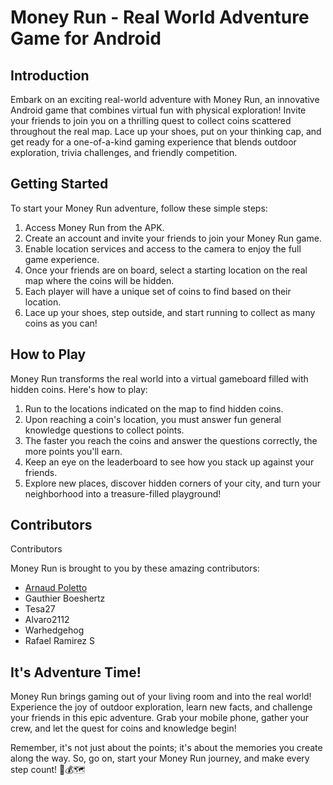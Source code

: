 # Money Run - Real World Adventure Game for Android

## Introduction

Embark on an exciting real-world adventure with Money Run, an innovative Android game that combines virtual fun with physical exploration! Invite your friends to join you on a thrilling quest to collect coins scattered throughout the real map. Lace up your shoes, put on your thinking cap, and get ready for a one-of-a-kind gaming experience that blends outdoor exploration, trivia challenges, and friendly competition.

## Getting Started

To start your Money Run adventure, follow these simple steps:

1. Access Money Run from the APK.
2. Create an account and invite your friends to join your Money Run game.
3. Enable location services and access to the camera to enjoy the full game experience.
4. Once your friends are on board, select a starting location on the real map where the coins will be hidden.
5. Each player will have a unique set of coins to find based on their location.
6. Lace up your shoes, step outside, and start running to collect as many coins as you can!

## How to Play

Money Run transforms the real world into a virtual gameboard filled with hidden coins. Here's how to play:

1. Run to the locations indicated on the map to find hidden coins.
2. Upon reaching a coin's location, you must answer fun general knowledge questions to collect points.
3. The faster you reach the coins and answer the questions correctly, the more points you'll earn.
4. Keep an eye on the leaderboard to see how you stack up against your friends.
5. Explore new places, discover hidden corners of your city, and turn your neighborhood into a treasure-filled playground!

## Contributors

Contributors

Money Run is brought to you by these amazing contributors:

* [Arnaud Poletto](https://github.com/ArnaudPoletto)
* Gauthier Boeshertz
* Tesa27
* Alvaro2112
* Warhedgehog
* Rafael Ramirez S

## It's Adventure Time!

Money Run brings gaming out of your living room and into the real world! Experience the joy of outdoor exploration, learn new facts, and challenge your friends in this epic adventure. Grab your mobile phone, gather your crew, and let the quest for coins and knowledge begin!

Remember, it's not just about the points; it's about the memories you create along the way. So, go on, start your Money Run journey, and make every step count! 🏃💰🗺️
